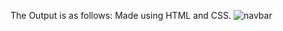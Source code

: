 The Output is as follows: Made using HTML and CSS.
![navbar](https://github.com/vi5github/NavBar-of-UltraEdit-Website/assets/137641576/e2c20a74-a9e4-415e-bc59-09a729cb81f7)
